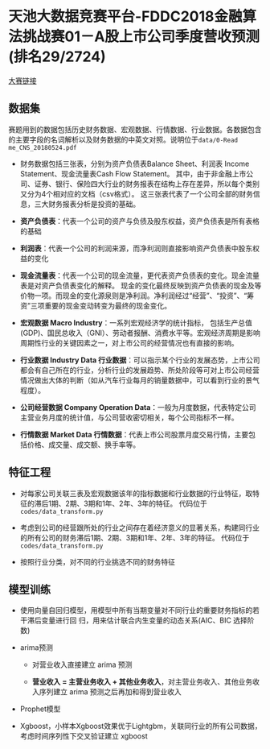 # 天池大数据竞赛平台-FDDC2018金融算法挑战赛01－A股上市公司季度营收预测(排名29/2724)
[大赛链接](https://tianchi.aliyun.com/competition/entrance/231660/introduction?spm=5176.12281915.0.0.730b10bdRLKLi5)
## 数据集
赛题用到的数据包括历史财务数据、宏观数据、行情数据、行业数据。各数据包含的主要字段的名词解析以及财务数据的中英文对照。说明位于`data/0-Read me_CNS_20180524.pdf`

- 财务数据包括三张表，分别为资产负债表Balance Sheet、利润表 Income Statement、现金流量表Cash Flow Statement。
其中，由于非金融上市公司、证券、银行、保险四大行业的财务报表在结构上存在差异，所以每个类别又分为4个相对应的文档（csv格式）。
这三张表代表了一个公司全部的财务信息，三大财务报表分析是投资的基础。

- **资产负债表**：代表一个公司的资产与负债及股东权益，资产负债表是所有表格的基础

- **利润表**：代表一个公司的利润来源，而净利润则直接影响资产负债表中股东权益的变化

- **现金流量表**：代表一个公司的现金流量，更代表资产负债表的变化。现金流量表是对资产负债表变化的解释。
现金的变化最终反映到资产负债表的现金及等价物一项。而现金的变化源泉则是净利润。净利润经过“经营”、“投资”、“筹资”三项重要的现金变动转变为最终的现金变化。

- **宏观数据 Macro Industry**：一系列宏观经济学的统计指标， 包括生产总值(GDP)、国民总收入（GNI）、劳动者报酬、消费水平等。宏观经济周期是影响周期性行业的关键因素之一，对上市公司的经营情况也有直接的影响。

- **行业数据 Industry Data 行业数据**：可以指示某个行业的发展态势，上市公司都会有自己所在的行业，分析行业的发展趋势、所处阶段等可对上市公司经营情况做出大体的判断（如从汽车行业每月的销量数据中，可以看到行业的景气程度）。

- **公司经营数据 Company Operation Data**：一般为月度数据，代表特定公司主营业务月度的统计值，与公司营收密切相关，每个公司指标不一样。

- **行情数据 Market Data 行情数据**：代表上市公司股票月度交易行情，主要包括价格、成交量、成交额、换手率等。


## 特征工程

- 对每家公司关联三表及宏观数据该年的指标数据和行业数据的行业特征，取特征的滞后1期、2期、3期和1年、2年、3年的特征。
代码位于`codes/data_transform.py`

- 考虑到公司的经营跟所处的行业之间存在着经济意义的显著关系，构建同行业的所有公司的财务滞后1期、2期、3期和1年、2年、3年的特征。
代码位于`codes/data_transform.py`

- 按照行业分类，对不同的行业挑选不同的财务特征


## 模型训练
- 使用向量自回归模型，用模型中所有当期变量对不同行业的重要财务指标的若干滞后变量进行回 归，用来估计联合内生变量的动态关系(AIC、BIC 选择阶数)

- arima预测
  - 对营业收入直接建立 arima 预测
  
  - **营业收入 = 主营业务收入 + 其他业务收入**，对主营业务收入、其他业务收入序列建立 arima 预测之后再加和得到营业收入

- Prophet模型

- Xgboost，小样本Xgboost效果优于Lightgbm，关联同行业的所有公司数据，考虑时间序列性下交叉验证建立 xgboost
